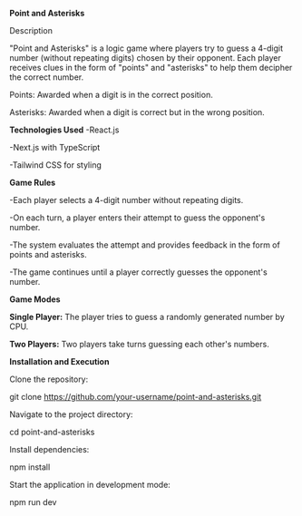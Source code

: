 **Point and Asterisks**

Description

"Point and Asterisks" is a logic game where players try to guess a 4-digit number (without repeating digits) chosen by their opponent. Each player receives clues in the form of "points" and "asterisks" to help them decipher the correct number.

Points: Awarded when a digit is in the correct position.

Asterisks: Awarded when a digit is correct but in the wrong position.

**Technologies Used**
-React.js 

-Next.js with TypeScript

-Tailwind CSS for styling

**Game Rules**

-Each player selects a 4-digit number without repeating digits.

-On each turn, a player enters their attempt to guess the opponent's number.

-The system evaluates the attempt and provides feedback in the form of points and asterisks.

-The game continues until a player correctly guesses the opponent's number.

**Game Modes**

**Single Player:** The player tries to guess a randomly generated number by CPU.

**Two Players:** Two players take turns guessing each other's numbers.

**Installation and Execution**

Clone the repository:

git clone https://github.com/your-username/point-and-asterisks.git

Navigate to the project directory:

cd point-and-asterisks

Install dependencies:

npm install

Start the application in development mode:

npm run dev
